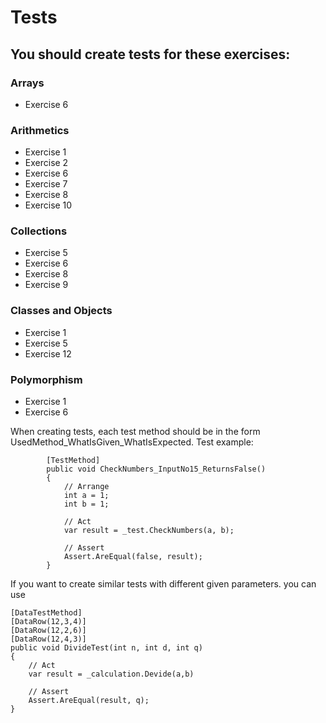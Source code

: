 # Tests

## You should create tests for these exercises:

### Arrays
- Exercise 6

### Arithmetics
- Exercise 1
- Exercise 2
- Exercise 6
- Exercise 7
- Exercise 8
- Exercise 10

### Collections
- Exercise 5
- Exercise 6
- Exercise 8
- Exercise 9

### Classes and Objects
- Exercise 1
- Exercise 5
- Exercise 12

### Polymorphism
- Exercise 1
- Exercise 6

When creating tests, each test method should be in the form UsedMethod_WhatIsGiven_WhatIsExpected. Test example:
```
	    [TestMethod]
        public void CheckNumbers_InputNo15_ReturnsFalse()
        {
            // Arrange
            int a = 1;
            int b = 1;

            // Act
            var result = _test.CheckNumbers(a, b);

            // Assert
            Assert.AreEqual(false, result);
        }
```
If you want to create similar tests with different given parameters. you can use 
```
[DataTestMethod]
[DataRow(12,3,4)]
[DataRow(12,2,6)]
[DataRow(12,4,3)]
public void DivideTest(int n, int d, int q)
{
	// Act
	var result = _calculation.Devide(a,b)

	// Assert
	Assert.AreEqual(result, q);
}
```